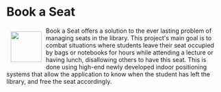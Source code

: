 # Book a Seat

<img src="http://i.imgur.com/ImkieYg.png" align="left" hspace="10" vspace="10" width="72">

Book a Seat offers a solution to the ever lasting problem of managing seats in the library. This project's main goal is to combat situations where students leave their seat occupied by bags or notebooks for hours while attending a lecture or having lunch, disallowing others to have this seat. This is done using high-end newly developed indoor positioning systems that allow the application to know when the student has left the library, and free the seat accordingly.
